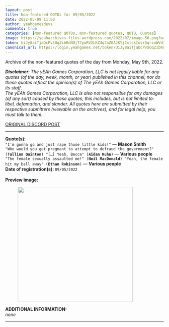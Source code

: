 ```yaml
---
layout: post
title: Non-featured QOTDs for 09/05/2022
date: 2022-05-09 11:50
author: yeahgamesdevs
comments: true
categories: [Non-featured QOTDs, Non-featured quotes, QOTD, Quotes]
image: https://yeaharchives.files.wordpress.com/2022/07/image-56.png?w=896
token: UiJy8aiTjaDcPv5OqZibRnN0jT7poRV2LKZ4q7aZEAJKYjCxtckIosr5qrzoWVd3e0YOPT31LfLlkn8qzAW76wHDX46cDrQx63XMp2SKmXgurYLSHXN1UUVsY8GcKUpaLC4Xrc9inYzI
canonical_url: https://login.yeahgames.net/token/UiJy8aiTjaDcPv5OqZibRnN0jT7poRV2LKZ4q7aZEAJKYjCxtckIosr5qrzoWVd3e0YOPT31LfLlkn8qzAW76wHDX46cDrQx63XMp2SKmXgurYLSHXN1UUVsY8GcKUpaLC4Xrc9inYzI
---
```

<!-- wp:paragraph -->
<p>Archive of the non-featured quotes of the day from Monday, May 9th, 2022. </p>
<!-- /wp:paragraph -->

<!-- wp:paragraph -->
<p><em><strong>Disclaimer</strong>: The yEAh Games Corporation, LLC is not legally liable for any quotes (of the day, week, month, or year) published in this channel; nor do these quotes reflect the opinion(s) of The yEAh Games Corporation, LLC or its staff</em>.<br><em>The yEAh Games Corporation, LLC is also not responsible for any damages (of any sort) caused by these quotes; this includes, but is not limited to: libel, defamation, and slander. All quotes here are submitted by their respective submitters (viewable on the archives), and for legal help, you must talk to them.</em><br><a href="https://cdn.discordapp.com/attachments/958100064079839303/964566123628609628/unknown.png"></a></p>
<!-- /wp:paragraph -->

<!-- wp:buttons {"layout":{"type":"flex","justifyContent":"left"}} -->
<div class="wp-block-buttons"><!-- wp:button {"textColor":"vivid-cyan-blue","align":"center","style":{"border":{"radius":"18px"}},"className":"is-style-fill"} -->
<div class="wp-block-button aligncenter is-style-fill"><a class="wp-block-button__link has-vivid-cyan-blue-color has-text-color wp-element-button" href="https://discord.com/channels/887052880782176266/958100064079839303/973371934907715676" style="border-radius:18px;">ORIGINAL DISCORD POST</a></div>
<!-- /wp:button --></div>
<!-- /wp:buttons -->

<!-- wp:separator {"align":"center","className":"is-style-wide"} -->
<hr class="wp-block-separator aligncenter has-alpha-channel-opacity is-style-wide" />
<!-- /wp:separator -->

<!-- wp:paragraph -->
<p><strong>Quote(s): </strong><br><code>"I'm gonna go and just rape those little kids!"</code> — <strong>Mason Smith</strong><br><code>"Who would you get pregnant to attempt to defraud the government?" (<strong>Tallinn Quinton</strong>) "[…] Yeah, Becca" (<strong>Aidan Kuhn</strong>)</code> — <strong>Various people<br></strong><code>"The female sexually assaulted me!" (<strong>Neil MacDonald</strong>) "Yeah, the female hit my ball away" (<strong>Ethan Robinson</strong>)</code> — <strong>Various people</strong><br><strong>Date of registration(s): </strong><code>09/05/2022</code> <code><br></code><br><strong>Preview image:</strong></p>
<!-- /wp:paragraph -->

<!-- wp:image {"id":917,"width":365,"height":365,"sizeSlug":"large","linkDestination":"none"} -->
<figure class="wp-block-image size-large is-resized"><img src="https://yeaharchives.files.wordpress.com/2022/07/image-56.png?w=896" alt="" class="wp-image-917" width="365" height="365" /></figure>
<!-- /wp:image -->

<!-- wp:paragraph -->
<p><strong>ADDITIONAL INFORMATION:</strong><br><em>none</em></p>
<!-- /wp:paragraph -->

<!-- wp:separator {"className":"is-style-wide"} -->
<hr class="wp-block-separator has-alpha-channel-opacity is-style-wide" />
<!-- /wp:separator -->

